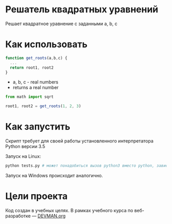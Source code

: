 # Решатель квадратных уравнений

Решает квадратное уравнение с заданными a, b, c

# Как использовать

```javascript
function get_roots(a,b,c) {
  ...
  return root1, root2
}

```
* a, b, c - real numbers
* returns a real number
```javascript
from math import sqrt

root1, root2 = get_roots(1, 2, 3)
```


# Как запустить

Скрипт требует для своей работы установленного интерпретатора Python версии 3.5

Запуск на Linux:

```bash
python tests.py # может понадобиться вызов python3 вместо python, зависит от настроек операционной системы
```

Запуск на Windows происходит аналогично.

# Цели проекта

Код создан в учебных целях. В рамках учебного курса по веб-разработке ― [DEVMAN.org](https://devman.org)
